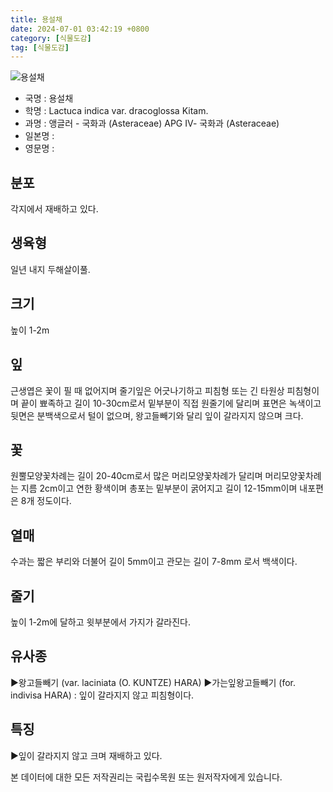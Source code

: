 ```yaml
---
title: 용설채
date: 2024-07-01 03:42:19 +0800
category: [식물도감]
tag: [식물도감]
---
```




![용설채](/fileUpload/plants/basic/Compositae/Lactuca/17934/17934_1_th2.jpg)
- 국명 : 용설채
- 학명 : Lactuca indica var. dracoglossa Kitam.
- 과명 : 앵글러 - 국화과 (Asteraceae) APG Ⅳ- 국화과 (Asteraceae)
- 일본명 : 
- 영문명 : 


## 분포
각지에서 재배하고 있다.
## 생육형
일년 내지 두해살이풀.
## 크기
높이 1-2m
## 잎
근생엽은 꽃이 필 때 없어지며 줄기잎은 어긋나기하고 피침형 또는 긴 타원상 피침형이며 끝이 뾰족하고 길이 10-30cm로서 밑부분이 직접 원줄기에 달리며 표면은 녹색이고 뒷면은 분백색으로서 털이 없으며, 왕고들빼기와 달리 잎이 갈라지지 않으며 크다.
## 꽃
원뿔모양꽃차례는 길이 20-40cm로서 많은 머리모양꽃차례가 달리며 머리모양꽃차례는 지름 2cm이고 연한 황색이며 총포는 밑부분이 굵어지고 길이 12-15mm이며 내포편은 8개 정도이다.
## 열매
수과는 짧은 부리와 더불어 길이 5mm이고 관모는 길이 7-8mm 로서 백색이다.
## 줄기
높이 1-2m에 달하고 윗부분에서 가지가 갈라진다.
## 유사종
▶왕고들빼기 (var. laciniata (O. KUNTZE) HARA) ▶가는잎왕고들빼기 (for. indivisa HARA) : 잎이 갈라지지 않고 피침형이다.
## 특징
▶잎이 갈라지지 않고 크며 재배하고 있다.






본 데이터에 대한 모든 저작권리는 국립수목원 또는 원저작자에게 있습니다.
